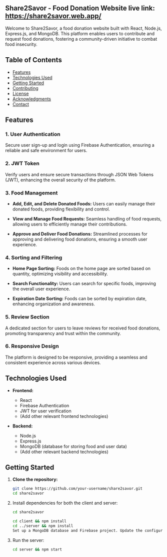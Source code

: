## Share2Savor - Food Donation Website live link: https://share2savor.web.app/

Welcome to Share2Savor, a food donation website built with React, Node.js, Express.js, and MongoDB. This platform enables users to contribute and request food donations, fostering a community-driven initiative to combat food insecurity.

## Table of Contents

- [Features](#features)
- [Technologies Used](#technologies-used)
- [Getting Started](#getting-started)
- [Contributing](#contributing)
- [License](#license)
- [Acknowledgments](#acknowledgments)
- [Contact](#contact)

## Features

### 1. User Authentication

Secure user sign-up and login using Firebase Authentication, ensuring a reliable and safe environment for users.

### 2. JWT Token

Verify users and ensure secure transactions through JSON Web Tokens (JWT), enhancing the overall security of the platform.

### 3. Food Management

- **Add, Edit, and Delete Donated Foods:** Users can easily manage their donated foods, providing flexibility and control.
  
- **View and Manage Food Requests:** Seamless handling of food requests, allowing users to efficiently manage their contributions.

- **Approve and Deliver Food Donations:** Streamlined processes for approving and delivering food donations, ensuring a smooth user experience.

### 4. Sorting and Filtering

- **Home Page Sorting:** Foods on the home page are sorted based on quantity, optimizing visibility and accessibility.

- **Search Functionality:** Users can search for specific foods, improving the overall user experience.

- **Expiration Date Sorting:** Foods can be sorted by expiration date, enhancing organization and awareness.

### 5. Review Section

A dedicated section for users to leave reviews for received food donations, promoting transparency and trust within the community.

### 6. Responsive Design

The platform is designed to be responsive, providing a seamless and consistent experience across various devices.

## Technologies Used

- **Frontend:**
  - React
  - Firebase Authentication
  - JWT for user verification
  - (Add other relevant frontend technologies)

- **Backend:**
  - Node.js
  - Express.js
  - MongoDB (database for storing food and user data)
  - (Add other relevant backend technologies)

## Getting Started

1. **Clone the repository:**

   ```bash
   git clone https://github.com/your-username/share2savor.git
   cd share2savor

2. Install dependencies for both the client and server:
   ```bash
   cd share2savor

   cd client && npm install
   cd ../server && npm install
   Set up a MongoDB database and Firebase project. Update the configuration files with your credentials.


3. Run the server:
   ```bash
   cd server && npm start



